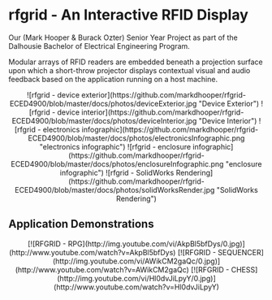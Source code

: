 # rfgrid - An Interactive RFID Display
Our (Mark Hooper & Burack Ozter) Senior Year Project as part of the Dalhousie Bachelor of Electrical Engineering Program.

Modular arrays of RFID readers are embedded beneath a projection surface upon which a short-throw projector displays contextual visual and audio feedback based on the application running on a host machine. 
<div align="center">
![rfgrid - device exterior](https://github.com/markdhooper/rfgrid-ECED4900/blob/master/docs/photos/deviceExterior.jpg "Device Exterior")
![rfgrid - device interior](https://github.com/markdhooper/rfgrid-ECED4900/blob/master/docs/photos/deviceInterior.jpg "Device Interior")
![rfgrid - electronics infographic](https://github.com/markdhooper/rfgrid-ECED4900/blob/master/docs/photos/electronicsInfographic.png "electronics infographic")
![rfgrid - enclosure infographic](https://github.com/markdhooper/rfgrid-ECED4900/blob/master/docs/photos/enclosureInfographic.png "enclosure infographic")
![rfgrid - SolidWorks Rendering](https://github.com/markdhooper/rfgrid-ECED4900/blob/master/docs/photos/solidWorksRender.jpg "SolidWorks Rendering")
</div>

## Application Demonstrations
<div align="center">
[![RFGRID - RPG](http://img.youtube.com/vi/AkpBl5bfDys/0.jpg)](http://www.youtube.com/watch?v=AkpBl5bfDys)
[![RFGRID - SEQUENCER](http://img.youtube.com/vi/AWikCM2gaQc/0.jpg)](http://www.youtube.com/watch?v=AWikCM2gaQc)
[![RFGRID - CHESS](http://img.youtube.com/vi/Hl0dvJiLpyY/0.jpg)](http://www.youtube.com/watch?v=Hl0dvJiLpyY)
</div>
